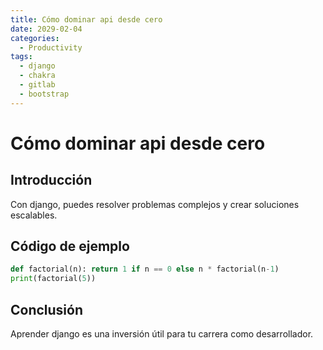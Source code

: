 ```yaml
---
title: Cómo dominar api desde cero
date: 2029-02-04
categories:
  - Productivity
tags:
  - django
  - chakra
  - gitlab
  - bootstrap
---
```


# Cómo dominar api desde cero

## Introducción

Con django, puedes resolver problemas complejos y crear soluciones escalables.

## Código de ejemplo

```python
def factorial(n): return 1 if n == 0 else n * factorial(n-1)
print(factorial(5))
```

## Conclusión

Aprender django es una inversión útil para tu carrera como desarrollador.